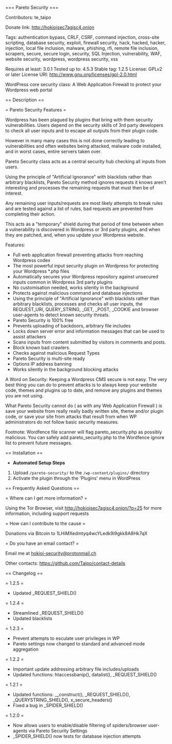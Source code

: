=== Pareto Security ===

Contributors: te_taipo

Donate link: http://hokioisec7agisc4.onion 

Tags: authentication bypass, CRLF, CSRF, command injection, cross-site scripting, database security, exploit, firewall security, hack, hacked, hacker, injection, local file inclusion, malware, phishing, rfi, remote file inclusion, scrapers, secure, secure login, security, SQL Injection, vulnerability, WAF, website security, wordpress, wordpress security, xss

Requires at least: 3.0.1
Tested up to: 4.5.3
Stable tag: 1.2.5
License: GPLv2 or later
License URI: http://www.gnu.org/licenses/gpl-2.0.html

WordPress core security class: A Web Application Firewall to protect your Wordpress web portal

== Description ==

= Pareto Security Features =

Wordpress has been plagued by plugins that bring with them security vulnerabilities. Users depend on the security skills of 3rd party developers to check all user inputs and to escape all outputs from their plugin code.

However in many many cases this is not done correctly leading to vulnerabilities and often websites being attacked, malware code installed, and in worst cases, entire servers taken over.

Pareto Security class acts as a central security hub checking all inputs from users.

Using the principle of "Artificial Ignorance" with blacklists rather than arbitrary blacklists, Pareto Security method ignores requests it knows aren't interesting and processes the remaining requests that must then be of interest.

Any remaining user inputs/requests are most likely attempts to break rules and are tested against a list of rules, bad requests are prevented from completing their action.

This acts as a "temporary" shield during that period of time between when a vulnerability is discovered in Wordpress or 3rd party plugins, and when they are patched, and, when you update your Wordpress website.

Features:

* Full web application firewall preventing attacks from reaching Wordpress codex
* The most powerful input security plugin on Wordpress for protecting your Wordpress *.php files
* Automatically secures your Wordpress repository against unsecured inputs common in Wordpress 3rd party plugins
* No customisation needed, works silently in the background
* Protects against malicious command and database injections
* Using the principle of "Artificial Ignorance" with blacklists rather than arbitrary blacklists, processes and checks all user inputs, the REQUEST_URI, QUERY_STRING, _GET, _POST, _COOKIE and browser user-agents to detect known security threats.
* Pareto Security is 100% free
* Prevents uploading of backdoors, arbitrary file includes
* Locks down server error and information messages that can be used to assist attackers
* Scans inputs from content submitted by visitors in comments and posts.
* Block known bad crawlers.
* Checks against malicious Request Types
* Pareto Security is multi-site ready
* Options IP address banning 
* Works silently in the background blocking attacks

A Word on Security:
Keeping a Wordpress CMS secure is not easy. The very best thing you can do to prevent attacks is to always keep your website code, themes and plugins up to date, and remove any plugins and themes you are not using.

What Pareto Security cannot do ( as with any Web Application Firewall ) is save your website from really really badly written site, theme and/or plugin code, or save your site from attacks that result from when WP administrators do not follow basic security measures.

Footnote: Wordfence file scanner will flag pareto_security.php as possibly malicious. You can safely add pareto_security.php to the Wordfence ignore list to prevent future messages.

== Installation ==

* <strong>Automated Setup Steps</strong>

1. Upload `/pareto-security/` to the `/wp-content/plugins/` directory
2. Activate the plugin through the 'Plugins' menu in WordPress

== Frequently Asked Questions ==

= Where can I get more information? =

Using the Tor Browser, visit http://hokioisec7agisc4.onion/?p=25 for more information, including support requests

= How can I contribute to the cause =

Donations via Bitcoin to 1LHiMXedmtyq4wcYLedk9i9gkk8A8Hk7qX

= Do you have an email contact? =

Email me at hokioi-security@protonmail.ch

Other contacts: https://github.com/Taipo/contact-details

== Changelog ==

= 1.2.5 =
* Updated _REQUEST_SHIELD()

= 1.2.4 =
* Streamlined _REQUEST_SHIELD()
* Updated blacklists

= 1.2.3 =
* Prevent attempts to esculate user privileges in WP
* Pareto settings now changed to standard and advanced mode aggregation

= 1.2.2 =
* Important update addressing arbitrary file includes/uploads
* Updated functions: htaccessbanip(), datalist(), _REQUEST_SHIELD()

= 1.2.1 =
* Updated functions: __construct(), _REQUEST_SHIELD(), _QUERYSTRING_SHIELD(), x_secure_headers()
* Fixed a bug in _SPIDER_SHIELD()

= 1.2.0 =
* Now allows users to enable/disable filtering of spiders/browser user-agents via Pareto Security Settings
* _SPIDER_SHIELD() now tests for database injection attempts
